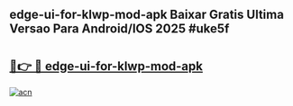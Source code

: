 ## edge-ui-for-klwp-mod-apk Baixar Gratis Ultima Versao Para Android/IOS 2025 #uke5f

# <h2><a href="https://ainizakaria.my?title=edge-ui-for-klwp-mod-apk&ref=20M">🔗👉 🔴 edge-ui-for-klwp-mod-apk</a></h2>

[![acn](https://github.com/user-attachments/assets/0f9c940e-d8b0-45ae-aac7-cd30a18b3e1c)](https://ainizakaria.my?title=edge-ui-for-klwp-mod-apk&ref=20M)

